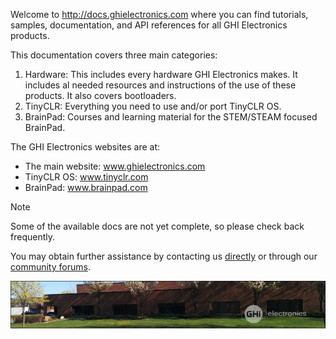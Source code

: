 Welcome to http://docs.ghielectronics.com where you can find tutorials, samples, documentation, and API references for all GHI Electronics products.

This documentation covers three main categories:
1. Hardware: This includes every hardware GHI Electronics makes. It includes al needed resources and instructions of the use of these products. It also covers bootloaders.
2. TinyCLR: Everything you need to use and/or port TinyCLR OS.
3. BrainPad: Courses and learning material for the STEM/STEAM focused BrainPad.

The GHI Electronics websites are at:
* The main website: www.ghielectronics.com
* TinyCLR OS: www.tinyclr.com 
* BrainPad: www.brainpad.com

> [!Note]
> Some of the available docs are not yet complete, so please check back frequently.

You may obtain further assistance by contacting us [directly](https://www.ghielectronics.com/contact) or through our [community forums](https://forums.ghielectronics.com/).


![GHI Electronics](images/ghi-electronics-hs.jpg)
